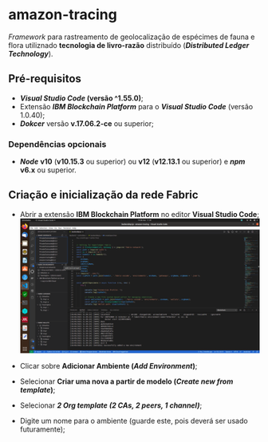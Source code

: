 # amazon-tracing

*Framework* para rastreamento de geolocalização de espécimes de fauna e flora utiliznado **tecnologia de livro-razão** distribuído (***Distributed Ledger Technology***).

## Pré-requisitos

- ***Visual Studio Code* (versão ^1.55.0)**;
- Extensão ***IBM Blockchain Platform*** para o ***Visual Studio Code*** (versão 1.0.40);
- ***Dokcer*** versão **v.17.06.2-ce** ou superior;

### Dependências opcionais

- ***Node*** **v10** (**v10.15.3** ou superior) ou **v12** (**v12.13.1** ou superior) e ***npm*** **v6.x** ou superior.

## Criação e inicialização da rede Fabric

- Abrir a extensão **IBM Blockchain Platform** no editor **Visual Studio Code**;
![alt text](img/example.png)

- Clicar sobre **Adicionar Ambiente (*Add Environment*)**;
- Selecionar **Criar uma nova a partir de modelo (*Create new from template*)**;
- Selecionar ***2 Org template (2 CAs, 2 peers, 1 channel)***;
- Digite um nome para o ambiente (guarde este, pois deverá ser usado futuramente);





